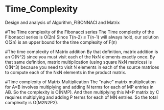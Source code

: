 # Time_Complexity
Design and analysis of Algorithm_FIBONNACI and Matrix

#The Time complexity of the Fibonacci series
The Time complexity of the Fibonacci series is O(2n)
Since T(n-2) ≤ T(n-1) will always hold, our solution O(2n) is an upper bound for the time complexity of F(n)

#The time complexity of Matrix addition
By that definition, matrix addition is an O(N^2) since you must visit each of the NxN elements exactly once. 
By that same definition, matrix multiplication (using square NxN matrices) is O(N^3) because you need to visit N elements in each of the source matrices to compute each of the NxN elements in the product matrix.

#Time complexity of Matrix Multiplication
The "naive" matrix multiplication for A×B involves multiplying and adding N terms for each of MP entries in AB. So the complexity is O(NMP). And then multiplying this M×P matrix by C requires multiplying
and adding P terms for each of MN entries. So the total complexity is O(M2N2P2).
